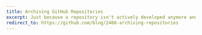 ```yaml
---
title: Archiving GitHub Repositories
excerpt: Just because a repository isn't actively developed anymore and you don't want to accept additional contributions doesn't mean you want to delete it. Now archive repositories on GitHub to make them read-only.
redirect_to: https://github.com/blog/2460-archiving-repositories
---
```

